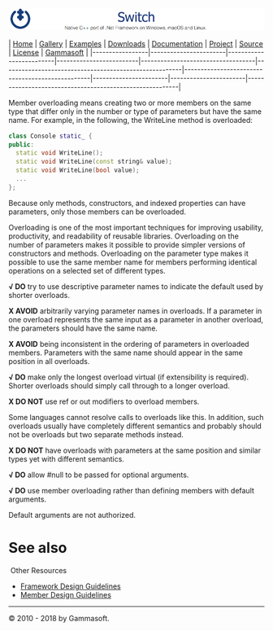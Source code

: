 ![Switch Header](Pictures/SwitchNativeC++port.png)

| [Home](Home.md) | [Gallery](Gallery.md) | [Examples](Examples.md) | [Downloads](Downloads.md) | [Documentation](Documentation.md) | [Project](https://sourceforge.net/projects/switchpro) | [Source](https://github.com/gammasoft71/switch) | [License](License.md) | [Gammasoft](https://gammasoft71.wixsite.com/gammasoft) |
|-----------------|-----------------------|-------------------------|-------------------------|-----------------------------------|-------------------------------------------------------|-------------------------------------------------|-----------------------|-----------------------|---------------------------------------------------------|

Member overloading means creating two or more members on the same type that differ only in the number or type of parameters but have the same name. For example, in the following, the WriteLine method is overloaded:

```c++
class Console static_ {
public:
  static void WriteLine();
  static void WriteLine(const string& value);
  static void WriteLine(bool value);
  ...
};
```

Because only methods, constructors, and indexed properties can have parameters, only those members can be overloaded.

Overloading is one of the most important techniques for improving usability, productivity, and readability of reusable libraries. Overloading on the number of parameters makes it possible to provide simpler versions of constructors and methods. Overloading on the parameter type makes it possible to use the same member name for members performing identical operations on a selected set of different types.

**√ DO** try to use descriptive parameter names to indicate the default used by shorter overloads.

**X AVOID** arbitrarily varying parameter names in overloads. If a parameter in one overload represents the same input as a parameter in another overload, the parameters should have the same name.

**X AVOID** being inconsistent in the ordering of parameters in overloaded members. Parameters with the same name should appear in the same position in all overloads.

**√ DO** make only the longest overload virtual (if extensibility is required). Shorter overloads should simply call through to a longer overload.

**X DO NOT** use ref or out modifiers to overload members.

Some languages cannot resolve calls to overloads like this. In addition, such overloads usually have completely different semantics and probably should not be overloads but two separate methods instead.

**X DO NOT** have overloads with parameters at the same position and similar types yet with different semantics.

**√ DO** allow #null to be passed for optional arguments.

**√ DO** use member overloading rather than defining members with default arguments.

Default arguments are not authorized.

# See also
​
Other Resources

* [Framework Design Guidelines](FrameworkDesignGuidelines.md)
* [Member Design Guidelines](MemberDesignGuidelines.md)

______________________________________________________________________________________________

© 2010 - 2018 by Gammasoft.
